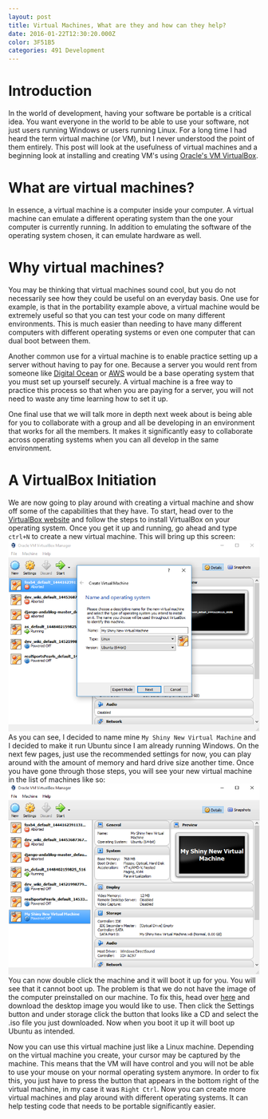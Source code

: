 ```yaml
---
layout: post
title: Virtual Machines, What are they and how can they help?
date: 2016-01-22T12:30:20.000Z
color: 3F51B5
categories: 491 Development
---
```

Introduction
============
In the world of development, having your software be portable is a critical
idea. You want everyone in the world to be able to use your software, not just
users running Windows or users running Linux. For a long time I had heard the
term virtual machine (or VM), but I never understood the point of them entirely.
This post will look at the usefulness of virtual machines and a beginning look
at installing and creating VM's using [Oracle's VM VirtualBox][virtualbox].

What are virtual machines?
==========================
In essence, a virtual machine is a computer inside your computer. A virtual
machine can emulate a different operating system than the one your computer
is currently running. In addition to emulating the software of the operating
system chosen, it can emulate hardware as well.

Why virtual machines?
=====================
You may be thinking that virtual machines sound cool, but you do not necessarily
see how they could be useful on an everyday basis. One use for example, is that
in the portability example above, a virtual machine would be extremely useful
so that you can test your code on many different environments. This is much
easier than needing to have many different computers with different operating
systems or even one computer that can dual boot between them.

Another common use for a virtual machine is to enable practice setting up a
server without having to pay for one. Because a server you would rent from
someone like [Digital Ocean][digitalocean] or [AWS][aws] would be a base
operating system that you must set up yourself securely. A virtual machine is a
free way to practice this process so that when you are paying for a server, you
will not need to waste any time learning how to set it up.

One final use that we will talk more in depth next week about is being able for
you to collaborate with a group and all be developing in an environment that
works for all the members. It makes it significantly easy to collaborate across
operating systems when you can all develop in the same environment.

A VirtualBox Initiation
=======================
We are now going to play around with creating a virtual machine and show off
some of the capabilities that they have. To start, head over to the
[VirtualBox website][virtualbox] and follow the steps to install VirtualBox on
your operating system. Once you get it up and running, go ahead and type `ctrl+N`
to create a new virtual machine. This will bring up this screen:
![Image of Yaktocat](/virtual1.png)
As you can see, I decided to name mine `My Shiny New Virtual Machine` and I
decided to make it run Ubuntu since I am already running Windows. On the next few
pages, just use the recommended settings for now, you can play around with the
amount of memory and hard drive size another time. Once you have gone through
those steps, you will see your new virtual machine in the list of machines like so:
![Image of Yaktocat](/virtual2.png)
You can now double click the machine and it will boot it up for you. You will
see that it cannot boot up. The problem is that we do not have the image of the
computer preinstalled on our machine. To fix this, head over [here][ubuntu] and
download the desktop image you would like to use. Then click the Settings button
and under storage click the button that looks like a CD and select the .iso file
you just downloaded. Now when you boot it up it will boot up Ubuntu as intended.

Now you can use this virtual machine just like a Linux machine. Depending on the
virtual machine you create, your cursor may be captured by the machine. This
means that the VM will have control and you will not be able to use your mouse
on your normal operating system anymore. In order to fix this, you just have to
press the button that appears in the bottom right of the virtual machine, in my
case it was `Right Ctrl`. Now you can create more virtual machines and play
around with different operating systems. It can help testing code that needs to
be portable significantly easier.

[virtualbox]: https://www.virtualbox.org/wiki/Downloads
[digitalocean]: https://www.digitalocean.com/
[aws]: https://aws.amazon.com
[ubuntu]: http://releases.ubuntu.com/trusty/
